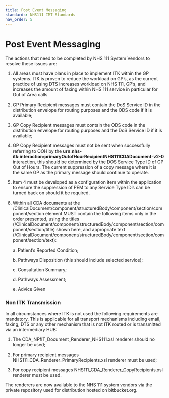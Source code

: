 ```yaml
---
title: Post Event Messaging
standards: NHS111 IMT Standards
nav_order: 5
---
```


# Post Event Messaging
The actions that need to be completed by NHS 111 System Vendors to resolve these issues are:

1. All areas must have plans in place to implement ITK within the GP systems. ITK is proven to reduce the workload on GP’s, as the current practice of using DTS increases workload on NHS 111, GP’s, and increases the amount of faxing within NHS 111 service in particular for Out of Area calls  

2. GP Primary Recipient messages must contain the DoS Service ID in the distribution envelope for routing purposes and the ODS code if it is available;

3. GP Copy Recipient messages must contain the ODS code in the distribution envelope for routing purposes and the DoS Service ID if it is available;

4. GP Copy Recipient messages must not be sent when successfully referring to OOH by the **urn:nhs-itk:interaction:primaryOutofHourRecipientNHS111CDADocument-v2-0** interaction, this should be determined by the DOS Service Type ID of GP Out of Hours. The current suppression of a copy message where it is the same GP as the primary message should continue to operate.

5. Item 4 must be developed as a configuration item within the application to ensure the suppression of PEM to any Service Type ID’s can be turned back on should it be required.

6. Within all CDA documents at the /ClinicalDocument/component/structuredBody/component/section/component/section element MUST contain the following items only in the order presented, using the titles (/ClinicalDocument/component/structuredBody/component/section/component/section/title) shown here, and appropriate text (/ClinicalDocument/component/structuredBody/component/section/component/section/text):

    a. Patient’s Reported Condition;

    b. Pathways Disposition (this should include selected service);  

    c. Consultation Summary;  

    d. Pathways Assessment;  

    e. Advice Given

### Non ITK Transmission

In all circumstances where ITK is not used the following requirements are mandatory.
This is applicable for all transport mechanisms including email, faxing, DTS or any other mechanism that is not ITK routed or is transmitted via an intermediary HUB:

1. The CDA_NPfIT_Document_Renderer_NHS111.xsl renderer should no longer be used;

2. For primary recipient messages NHS111_CDA_Renderer_PrimaryRecipients.xsl renderer must be used;

3. For copy recipient messages NHS111_CDA_Renderer_CopyRecipients.xsl renderer must be used.

The renderers are now available to the NHS 111 system vendors via the private repository used for distribution hosted on bitbucket.org.
